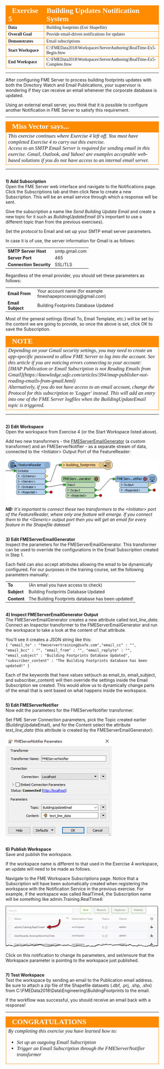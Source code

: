 <!--Instructor Notes-->

<!--Exercise Section-->


<table style="border-spacing: 0px;border-collapse: collapse;font-family:serif">
<tr>
<td width=25% style="vertical-align:middle;background-color:darkorange;border: 2px solid darkorange">
<i class="fa fa-cogs fa-lg fa-pull-left fa-fw" style="color:white;padding-right: 12px;vertical-align:text-top"></i>
<span style="color:white;font-size:x-large;font-weight: bold">Exercise 5</span>
</td>
<td style="border: 2px solid darkorange;background-color:darkorange;color:white">
<span style="color:white;font-size:x-large;font-weight: bold">Building Updates Notification System</span>
</td>
</tr>

<tr>
<td style="border: 1px solid darkorange; font-weight: bold">Data</td>
<td style="border: 1px solid darkorange">Building footprints (Esri Shapefile)</td>
</tr>

<tr>
<td style="border: 1px solid darkorange; font-weight: bold">Overall Goal</td>
<td style="border: 1px solid darkorange">Provide email-driven notifications for updates</td>
</tr>

<tr>
<td style="border: 1px solid darkorange; font-weight: bold">Demonstrates</td>
<td style="border: 1px solid darkorange">Email subscriptions</td>
</tr>

<tr>
<td style="border: 1px solid darkorange; font-weight: bold">Start Workspace</td>
<td style="border: 1px solid darkorange">C:\FMEData2018\Workspaces\ServerAuthoring\RealTime-Ex5-Begin.fmw</td>
</tr>

<tr>
<td style="border: 1px solid darkorange; font-weight: bold">End Workspace</td>
<td style="border: 1px solid darkorange">C:\FMEData2018\Workspaces\ServerAuthoring\RealTime-Ex5-Complete.fmw</td>
</tr>

</table>

---

After configuring FME Server to process building footprints updates with both the Directory Watch and Email Publications, your supervisor is wondering if they can receive an email whenever the corporate database is updated.

Using an external email server, you think that it is possible to configure another Notification in FME Server to satisfy this requirement.

---

<!--Person X Says Section-->

<table style="border-spacing: 0px">
<tr>
<td style="vertical-align:middle;background-color:darkorange;border: 2px solid darkorange">
<i class="fa fa-quote-left fa-lg fa-pull-left fa-fw" style="color:white;padding-right: 12px;vertical-align:text-top"></i>
<span style="color:white;font-size:x-large;font-weight: bold;font-family:serif">Miss Vector says...</span>
</td>
</tr>

<tr>
<td style="border: 1px solid darkorange">
<span style="font-family:serif; font-style:italic; font-size:larger">
This exercise continues where Exercise 4 left off. You must have completed Exercise 4 to carry out this exercise.
<br>Access to an SMTP Email Server is required for sending email in this exercise. Gmail, Outlook, and Yahoo! are examples acceptable web-based solutions if you do not have access to an internal email server.
</td>
</tr>
</table>

---

<br>**1) Add Subscription**
<br>Open the FME Server web interface and navigate to the Notifications page. Click the Subscriptions tab and then click New to create a new Subscription. This will be an email service through which a response will be sent.

Give the subscription a name like *Send Building Update Email* and create a new topic for it such as *BuildingUpdateEmail* (it's important to use a different topic than from the previous exercises).

Set the protocol to Email and set up your SMTP email server parameters.

In case it is of use, the server information for Gmail is as follows:

<table style="border: 0px">

<tr>
<td style="font-weight: bold">SMTP Server Host</td>
<td style="">smtp.gmail.com</td>
</tr>

<tr>
<td style="font-weight: bold">Server Port</td>
<td style="">465</td>
</tr>

<tr>
<td style="font-weight: bold">Connection Security</td>
<td style="">SSL/TLS</td>
</tr>

</table>


Regardless of the email provider, you should set these parameters as follows:

<table style="border: 0px">

<tr>
<td style="font-weight: bold">Email From</td>
<td style="">Your account name (for example fmeshapeprocessing@gmail.com)</td>
</tr>

<tr>
<td style="font-weight: bold">Email Subject</td>
<td style="">Building Footprints Database Updated</td>
</tr>

</table>

Most of the general settings (Email To, Email Template, etc.) will be set by the content we are going to provide, so once the above is set, click OK to save the Subscription.

<!--Warning Section-->

<table style="border-spacing: 0px">
<tr>
<td style="vertical-align:middle;background-color:darkorange;border: 2px solid darkorange">
<i class="fa fa-exclamation-triangle fa-lg fa-pull-left fa-fw" style="color:white;padding-right: 12px;vertical-align:text-top"></i>
<span style="color:white;font-size:x-large;font-weight: bold;font-family:serif">NOTE</span>
</td>
</tr>

<tr>
<td style="border: 1px solid darkorange">
<span style="font-family:serif; font-style:italic; font-size:larger">
Depending on your Gmail security settings, you may need to create an app-specific password to allow FME Server to log into the account. See this article if you are noticing errors connecting to your account: [IMAP Publication or Email Subscription is not Reading Emails from Gmail](https://knowledge.safe.com/articles/394/imap-publisher-not-reading-emails-from-gmail.html)
<br>Alternatively, if you do not have access to an email account, change the Protocol for this subscription to 'Logger' instead. This will add an entry into one of the FME Server logfiles when the BuildingUpdateEmail topic is triggered.
</span>
</td>
</tr>
</table>

---


<br>**2) Edit Workspace**
<br>Open the workspace from Exercise 4 (or the Start Workspace listed above).

Add two new transformers - the [FMEServerEmailGenerator](https://hub.safe.com/transformers/fmeserveremailgenerator) (a custom transformer) and an FMEServerNotifier - as a separate stream of data, connected to the <Initiator\> Output Port of the FeatureReader:

![](./Images/Img4.429.Ex5.WorkspaceWithNotifier.png)

***NB:*** *It's important to connect these two transformers to the &lt;Initiator&gt; port of the FeatureReader, where only one feature will emerge. If you connect them to the &lt;Generic&gt; output port then you will get an email for every feature in the Shapefile dataset!*


<br>**3) Edit FMEServerEmailGenerator**
<br>Inspect the parameters for the FMEServerEmailGenerator. This transformer can be used to override the configurations in the Email Subscription created in Step 1.

Each field can also accept attributes allowing the email to be dynamically configured. For our purposes in the training course, set the following parameters manually:

<table style="border: 0px">

<tr>
<td style="font-weight: bold">To</td>
<td style="">(An email you have access to check)</td>
</tr>

<tr>
<td style="font-weight: bold">Subject</td>
<td style="">Building Footprints Database Updated</td>

</tr>

<tr>
<td style="font-weight: bold">Content</td>
<td style="">The Building Footprints database has been updated!</td>
</tr>

</table>

<br>**4) Inspect FMEServerEmailGenerator Output**
<br>The FMEServerEmailGenerator creates a new attribute called *text&#95;line&#95;data*. Connect an Inspector transformer to the FMEServerEmailGenerator and run the workspace to take a look at the content of that attribute.

You'll see it creates a JSON string like this:
<br>`{ "email_to" : "fmeservertraining@safe.com","email_cc" : "", "email_bcc" : "", "email_from" : "", "email_replyto" : "", "email_subject" : "Building Footprints Database Updated", "subscriber_content" : "The Building Footprints database has been updated!" }`

Each of the keywords that have values set(such as email_to, email_subject, and subscriber_content) will then override the settings inside the Email Subscription we created. This would allow us to dynamically change parts of the email that is sent based on what happens inside the workspace.

<br>**5) Edit FMEServerNotifier**
<br>Now edit the parameters for the FMEServerNotifier transformer.

Set FME Server Connection parameters, pick the Topic created earlier (BuildingUpdateEmail), and for the Content select the attribute *text&#95;line&#95;data* (this attribute is created by the FMEServerEmailGenerator):

![](./Images/Img4.430.Ex5.FMEServerNotifierParameters.png)


<br>**6) Publish Workspace**
<br>Save and publish the workspace.

If the workspace name is different to that used in the Exercise 4 workspace, an update will need to be made as follows.

Navigate to the FME Workspace Subscriptions page. Notice that a Subscription will have been automatically created when registering the workspace with the Notification Service in the previous exercise. For example, if the workspace was called RealTime4, the Subscription name will be something like admin.Training.RealTime4:

![](./Images/Img4.432.Ex5.RescueEsmerelda.png)

Click on this notification to change its parameters, and set/ensure that the Workspace parameter is pointing to the workspace just published.


<br>**7) Test Workspace**
<br>Test the workspace by sending an email to the Publication email address. Be sure to attach a zip file of the Shapefile datasets (.dbf, .prj, .shp, .shx) from C:\FMEData2018\Data\Engineering\BuildingFootprints to the email.

If the workflow was successful, you should receive an email back with a response!


---

<!--Exercise Congratulations Section-->

<table style="border-spacing: 0px">
<tr>
<td style="vertical-align:middle;background-color:darkorange;border: 2px solid darkorange">
<i class="fa fa-thumbs-o-up fa-lg fa-pull-left fa-fw" style="color:white;padding-right: 12px;vertical-align:text-top"></i>
<span style="color:white;font-size:x-large;font-weight: bold;font-family:serif">CONGRATULATIONS</span>
</td>
</tr>

<tr>
<td style="border: 1px solid darkorange">
<span style="font-family:serif; font-style:italic; font-size:larger">
By completing this exercise you have learned how to:
<br>
<ul><li>Set up an outgoing Email Subscription</li>
<li>Trigger an Email Subscription through the FMEServerNotifier transformer</li></ul>
</span>
</td>
</tr>
</table>   
